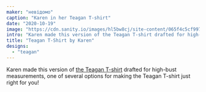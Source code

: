 ```yaml
---
maker: "невідомо"
caption: "Karen in her Teagan T-shirt"
date: "2020-10-19"
image: "https://cdn.sanity.io/images/hl5bw8cj/site-content/065f4c5cf9977fa2a24938964fb1e700a2dd1ea2-2048x2048.jpg"
intro: "Karen made this version of the Teagan T-shirt drafted for high-bust measurements, one of several options for making the Teagan T-shirt just right for you!"
title: "Teagan T-Shirt by Karen"
designs:
  - "teagan"
---
```


Karen made this version of [the Teagan T-shirt](/designs/teagan/) drafted for high-bust measurements, one of several options for making the Teagan T-shirt just right for you!

